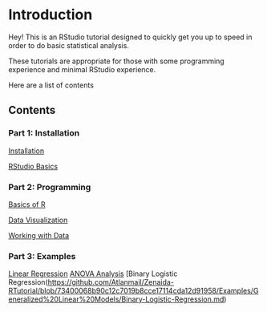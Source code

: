 # Introduction

Hey! This is an RStudio tutorial designed to quickly get you up to speed
in order to do basic statistical analysis.

These tutorials are appropriate for those with some programming
experience and minimal RStudio experience.

Here are a list of contents

## Contents

### Part 1: Installation

[Installation](https://github.com/Atlanmail/Zenaida-RTutorial/blob/73400068b90c12c7019b8cce17114cda12d91958/Part%201%20Installation/Installation.md)

[RStudio Basics](https://github.com/Atlanmail/Zenaida-RTutorial/blob/73400068b90c12c7019b8cce17114cda12d91958/Part%201%20Installation/RStudio-Basics.md)

### Part 2: Programming

[Basics of R](https://github.com/Atlanmail/Zenaida-RTutorial/blob/73400068b90c12c7019b8cce17114cda12d91958/Part%202%20Programming/Basics-of-R.md)

[Data Visualization](https://github.com/Atlanmail/Zenaida-RTutorial/blob/73400068b90c12c7019b8cce17114cda12d91958/Part%202%20Programming/Data-Visualization.md)

[Working with Data](https://github.com/Atlanmail/Zenaida-RTutorial/blob/73400068b90c12c7019b8cce17114cda12d91958/Part%202%20Programming/Working-with-Data.md)

### Part 3: Examples

[Linear Regression](https://github.com/Atlanmail/Zenaida-RTutorial/blob/73400068b90c12c7019b8cce17114cda12d91958/Examples/Regression/Housing-Regression.md)
[ANOVA Analysis](https://github.com/Atlanmail/Zenaida-RTutorial/blob/73400068b90c12c7019b8cce17114cda12d91958/Examples/ANOVA%20Analysis/ANOVA.md)
[Binary Logistic Regression(https://github.com/Atlanmail/Zenaida-RTutorial/blob/73400068b90c12c7019b8cce17114cda12d91958/Examples/Generalized%20Linear%20Models/Binary-Logistic-Regression.md)


